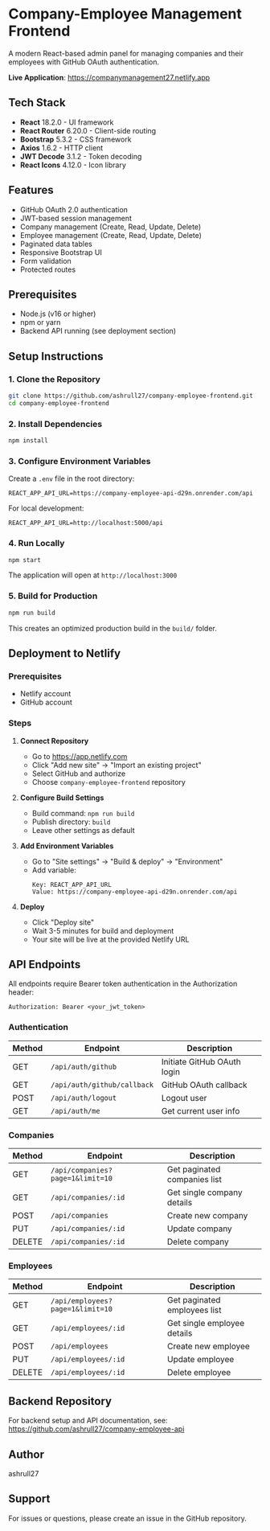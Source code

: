 # Company-Employee Management Frontend

A modern React-based admin panel for managing companies and their employees with GitHub OAuth authentication.

**Live Application**: https://companymanagement27.netlify.app

## Tech Stack

- **React** 18.2.0 - UI framework
- **React Router** 6.20.0 - Client-side routing
- **Bootstrap** 5.3.2 - CSS framework
- **Axios** 1.6.2 - HTTP client
- **JWT Decode** 3.1.2 - Token decoding
- **React Icons** 4.12.0 - Icon library

## Features

- GitHub OAuth 2.0 authentication
- JWT-based session management
- Company management (Create, Read, Update, Delete)
- Employee management (Create, Read, Update, Delete)
- Paginated data tables
- Responsive Bootstrap UI
- Form validation
- Protected routes

## Prerequisites

- Node.js (v16 or higher)
- npm or yarn
- Backend API running (see deployment section)

## Setup Instructions

### 1. Clone the Repository

```bash
git clone https://github.com/ashrull27/company-employee-frontend.git
cd company-employee-frontend
```

### 2. Install Dependencies

```bash
npm install
```

### 3. Configure Environment Variables

Create a `.env` file in the root directory:

```env
REACT_APP_API_URL=https://company-employee-api-d29n.onrender.com/api
```

For local development:
```env
REACT_APP_API_URL=http://localhost:5000/api
```

### 4. Run Locally

```bash
npm start
```

The application will open at `http://localhost:3000`

### 5. Build for Production

```bash
npm run build
```

This creates an optimized production build in the `build/` folder.

## Deployment to Netlify

### Prerequisites
- Netlify account
- GitHub account

### Steps

1. **Connect Repository**
   - Go to https://app.netlify.com
   - Click "Add new site" → "Import an existing project"
   - Select GitHub and authorize
   - Choose `company-employee-frontend` repository

2. **Configure Build Settings**
   - Build command: `npm run build`
   - Publish directory: `build`
   - Leave other settings as default

3. **Add Environment Variables**
   - Go to "Site settings" → "Build & deploy" → "Environment"
   - Add variable:
     ```
     Key: REACT_APP_API_URL
     Value: https://company-employee-api-d29n.onrender.com/api
     ```

4. **Deploy**
   - Click "Deploy site"
   - Wait 3-5 minutes for build and deployment
   - Your site will be live at the provided Netlify URL

## API Endpoints

All endpoints require Bearer token authentication in the Authorization header:

```
Authorization: Bearer <your_jwt_token>
```

### Authentication

| Method | Endpoint | Description |
|--------|----------|-------------|
| GET | `/api/auth/github` | Initiate GitHub OAuth login |
| GET | `/api/auth/github/callback` | GitHub OAuth callback |
| POST | `/api/auth/logout` | Logout user |
| GET | `/api/auth/me` | Get current user info |

### Companies

| Method | Endpoint | Description |
|--------|----------|-------------|
| GET | `/api/companies?page=1&limit=10` | Get paginated companies list |
| GET | `/api/companies/:id` | Get single company details |
| POST | `/api/companies` | Create new company |
| PUT | `/api/companies/:id` | Update company |
| DELETE | `/api/companies/:id` | Delete company |

### Employees

| Method | Endpoint | Description |
|--------|----------|-------------|
| GET | `/api/employees?page=1&limit=10` | Get paginated employees list |
| GET | `/api/employees/:id` | Get single employee details |
| POST | `/api/employees` | Create new employee |
| PUT | `/api/employees/:id` | Update employee |
| DELETE | `/api/employees/:id` | Delete employee |

## Backend Repository

For backend setup and API documentation, see:
https://github.com/ashrull27/company-employee-api

## Author

ashrull27

## Support

For issues or questions, please create an issue in the GitHub repository.
